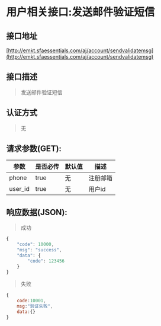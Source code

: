 # 用户相关接口:发送邮件验证短信

## 接口地址

[http://emkt.sfaessentials.com/aj/account/sendvalidatemsg](http://emkt.sfaessentials.com/aj/account/sendvalidatemsg)

## 接口描述

> 发送邮件验证短信

## 认证方式

> 无

## 请求参数(GET):

| 参数 | 是否必传 | 默认值 |  描述 | 
| ---- | ----- | ----- | ----- | 
| phone | true | 无 | 注册邮箱 | 
| user_id | true | 无 | 用户id |

## 响应数据(JSON):
> 成功

```javascript
{
    "code": 10000,
    "msg": "success",
    "data": {
        "code": 123456
    }
}
```
> 失败 

```javascript
{
    code:10001,
    msg:"验证失败",
    data:{}
}
```
